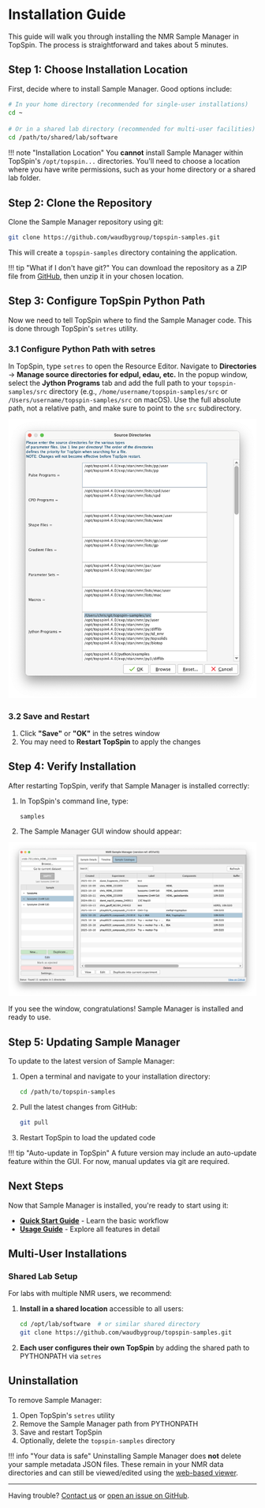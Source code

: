 # Installation Guide

This guide will walk you through installing the NMR Sample Manager in TopSpin. The process is straightforward and takes about 5 minutes.

## Step 1: Choose Installation Location

First, decide where to install Sample Manager. Good options include:

```bash
# In your home directory (recommended for single-user installations)
cd ~

# Or in a shared lab directory (recommended for multi-user facilities)
cd /path/to/shared/lab/software
```

!!! note "Installation Location"
    You **cannot** install Sample Manager within TopSpin's `/opt/topspin...` directories. You'll need to choose a location where you have write permissions, such as your home directory or a shared lab folder.

## Step 2: Clone the Repository

Clone the Sample Manager repository using git:

```bash
git clone https://github.com/waudbygroup/topspin-samples.git
```

This will create a `topspin-samples` directory containing the application.

!!! tip "What if I don't have git?"
    You can download the repository as a ZIP file from [GitHub](https://github.com/waudbygroup/topspin-samples), then unzip it in your chosen location.

## Step 3: Configure TopSpin Python Path

Now we need to tell TopSpin where to find the Sample Manager code. This is done through TopSpin's `setres` utility.

### 3.1 Configure Python Path with setres

In TopSpin, type `setres` to open the Resource Editor. Navigate to **Directories** → **Manage source directories for edpul, edau, etc.** In the popup window, select the **Jython Programs** tab and add the full path to your `topspin-samples/src` directory (e.g., `/home/username/topspin-samples/src` or `/Users/username/topspin-samples/src` on macOS). Use the full absolute path, not a relative path, and make sure to point to the `src` subdirectory.

![TopSpin setres configuration](../images/setres.png)

### 3.2 Save and Restart

1. Click **"Save"** or **"OK"** in the setres window
2. You may need to **Restart TopSpin** to apply the changes

## Step 4: Verify Installation

After restarting TopSpin, verify that Sample Manager is installed correctly:

1. In TopSpin's command line, type:
   ```
   samples
   ```

2. The Sample Manager GUI window should appear:

![Sample Manager main window](../images/sample-catalogue.png)

If you see the window, congratulations! Sample Manager is installed and ready to use.

## Step 5: Updating Sample Manager

To update to the latest version of Sample Manager:

1. Open a terminal and navigate to your installation directory:
   ```bash
   cd /path/to/topspin-samples
   ```

2. Pull the latest changes from GitHub:
   ```bash
   git pull
   ```

3. Restart TopSpin to load the updated code

!!! tip "Auto-update in TopSpin"
    A future version may include an auto-update feature within the GUI. For now, manual updates via git are required.

## Next Steps

Now that Sample Manager is installed, you're ready to start using it:

- **[Quick Start Guide](quickstart.md)** - Learn the basic workflow
- **[Usage Guide](../usage.md)** - Explore all features in detail

## Multi-User Installations

### Shared Lab Setup

For labs with multiple NMR users, we recommend:

1. **Install in a shared location** accessible to all users:
   ```bash
   cd /opt/lab/software  # or similar shared directory
   git clone https://github.com/waudbygroup/topspin-samples.git
   ```

2. **Each user configures their own TopSpin** by adding the shared path to PYTHONPATH via `setres`

## Uninstallation

To remove Sample Manager:

1. Open TopSpin's `setres` utility
2. Remove the Sample Manager path from PYTHONPATH
3. Save and restart TopSpin
4. Optionally, delete the `topspin-samples` directory

!!! info "Your data is safe"
    Uninstalling Sample Manager does **not** delete your sample metadata JSON files. These remain in your NMR data directories and can still be viewed/edited using the [web-based viewer](https://github.com/waudbygroup/nmr-sample-viewer).

---

Having trouble? [Contact us](mailto:c.waudby@ucl.ac.uk) or [open an issue on GitHub](https://github.com/waudbygroup/topspin-samples/issues).
